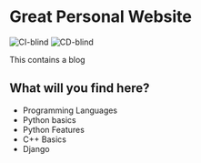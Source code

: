 # Great Personal Website

![CI-blind](https://github.com/addleonel/addleonel.github.io/actions/workflows/CI.yml/badge.svg)
![CD-blind](https://github.com/addleonel/addleonel.github.io/actions/workflows/deploy.yml/badge.svg)

This contains a blog
## What will you find here?

- Programming Languages
- Python basics
- Python Features
- C++ Basics
- Django
